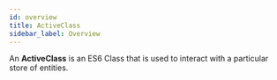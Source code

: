 ```yaml
---
id: overview
title: ActiveClass
sidebar_label: Overview
---
```


An **ActiveClass** is an ES6 Class that is used to interact with a particular store of entities.


